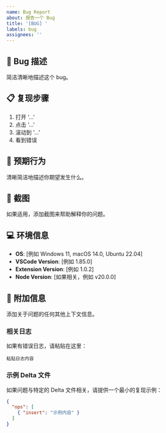 ```yaml
---
name: Bug Report
about: 报告一个 Bug
title: '[BUG] '
labels: bug
assignees: ''
---
```


## 🐛 Bug 描述

简洁清晰地描述这个 bug。

## 📋 复现步骤

1. 打开 '...'
2. 点击 '...'
3. 滚动到 '...'
4. 看到错误

## 🎯 预期行为

清晰简洁地描述你期望发生什么。

## 📸 截图

如果适用，添加截图来帮助解释你的问题。

## 💻 环境信息

- **OS**: [例如 Windows 11, macOS 14.0, Ubuntu 22.04]
- **VSCode Version**: [例如 1.85.0]
- **Extension Version**: [例如 1.0.2]
- **Node Version**: [如果相关，例如 v20.0.0]

## 📝 附加信息

添加关于问题的任何其他上下文信息。

### 相关日志

如果有错误日志，请粘贴在这里：

```
粘贴日志内容
```

### 示例 Delta 文件

如果问题与特定的 Delta 文件相关，请提供一个最小的复现示例：

```json
{
  "ops": [
    { "insert": "示例内容" }
  ]
}
```
